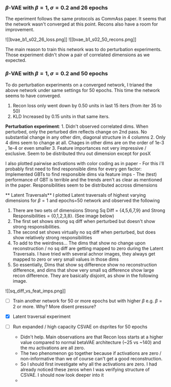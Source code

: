 ### $\beta$-VAE  with $\beta = 1, \sigma = 0.2$ and 26 epochs
The eperiment follows the same protocols as CommAss paper. It seems that the network wasn't converged at this point. Recons also have a room for improvement.

![[bvae_b1_s02_26_loss.png]]
![[bvae_b1_s02_50_recons.png]]

The main reason to train this network was to do perturbation experiments. Those experiment didn't show a pair of correlated dimensions as we expected.

### $\beta$-VAE  with $\beta = 1, \sigma = 0.2$ and 50 epochs

To do perturbation experiments on a converged network, I trianed the above network under same settings for 50 epochs. This time the network seems to have converged.
1. Recon loss only went down by 0.50 units in last 15 iters (from iter 35 to 50)
2. KLD Increased by 0.15 units in that same iters.

**Perturbation experiment**:
	1. Didn't observed correlated dims. When perturbed, only the perturbed dim reflects change on 2nd pass. No substantial change in any other dim, diagonal structure in 4 columns
	2. Only 4 dims seem to change at all. Chages in other dims are on the order of 1e-3 , 1e-4 or even smaller
	3. Feature importances not very impressive / exclusive. Seem to be distributed thru out dimension except for posX

I also plotted pairwise activations with color coding as in paper
	- For this i'll probably first need to find responsible dims for every gen factor: Implemented GBTs to find responsible dims via feature imps
	- The (test) performance of GBT is terrible and the trends aren't as clear as mentioned in the paper. Responsibilities seem to be distributed accross dimensions

** Latent Traversals**
I plotted Latent traversals of highest varying dimensions for $\beta=1$ and epochs=50 network and observed the following
1. There are two sets of dimensions Strong Sq Diff =  {4,5,6,7,9} and Strong Responsibilities = {0,1,2,3,8}. (See image below)
2. The first set shows strong sq diff when perturbed but doesn't show strong responsibilities. 
3. The second set shows virtually no sq diff when perturbed, but does show relatively strong responsibilities
4. To add to the weirdness... The dims that show no change upon reconstruction / no sq diff are getting mapped to zero during the Latent Traversals. I have tried with several achnor images, they always get mapped to zero or very small values in those dims
5. So essentially, Dims that show sq difference show no reconstruction difference, and dims that show very small sq difference show large recon difference. They are basically disjoint, as show in the following image.

![[sq_diff_vs_feat_imps.png]]

- [ ] Train another network for 50 or more epochs but with higher $\beta$ e.g. $\beta=2$ or more. Why? More disent pressure?


- [x] Latent traversal experiment
- [ ] Run expanded / high capacity CSVAE on dsprites for 50 epochs 
	- Didn't help. Main observations are that Recon loss starts at a higher value compared to normal betaVAE architecture (~25 vs  ~140) and the mu activations are all zero.
	- The two phenomenon go together because if activations are zero / non-informative than we of course can't get a good reconstruction.
	- So I should first investigate why all the activations are zero. I had already noticed these zeros when I was verifying structure of CSVAE. I should now look deeper into it
	- 
